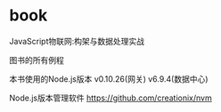 # book
JavaScript物联网:构架与数据处理实战

图书的所有例程

本书使用的Node.js版本 
v0.10.26(网关) 
v6.9.4(数据中心)

Node.js版本管理软件
https://github.com/creationix/nvm
